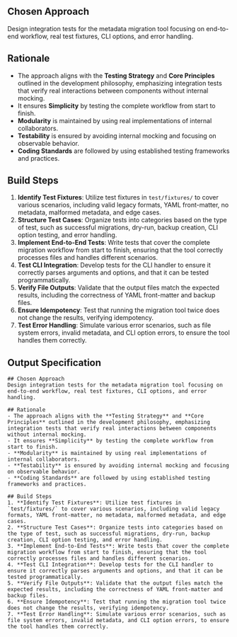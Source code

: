 ## Chosen Approach

Design integration tests for the metadata migration tool focusing on end-to-end workflow, real test fixtures, CLI options, and error handling.

## Rationale
- The approach aligns with the **Testing Strategy** and **Core Principles** outlined in the development philosophy, emphasizing integration tests that verify real interactions between components without internal mocking.
- It ensures **Simplicity** by testing the complete workflow from start to finish.
- **Modularity** is maintained by using real implementations of internal collaborators.
- **Testability** is ensured by avoiding internal mocking and focusing on observable behavior.
- **Coding Standards** are followed by using established testing frameworks and practices.

## Build Steps
1. **Identify Test Fixtures**: Utilize test fixtures in `test/fixtures/` to cover various scenarios, including valid legacy formats, YAML front-matter, no metadata, malformed metadata, and edge cases.
2. **Structure Test Cases**: Organize tests into categories based on the type of test, such as successful migrations, dry-run, backup creation, CLI option testing, and error handling.
3. **Implement End-to-End Tests**: Write tests that cover the complete migration workflow from start to finish, ensuring that the tool correctly processes files and handles different scenarios.
4. **Test CLI Integration**: Develop tests for the CLI handler to ensure it correctly parses arguments and options, and that it can be tested programmatically.
5. **Verify File Outputs**: Validate that the output files match the expected results, including the correctness of YAML front-matter and backup files.
6. **Ensure Idempotency**: Test that running the migration tool twice does not change the results, verifying idempotency.
7. **Test Error Handling**: Simulate various error scenarios, such as file system errors, invalid metadata, and CLI option errors, to ensure the tool handles them correctly.

## Output Specification
```
## Chosen Approach
Design integration tests for the metadata migration tool focusing on end-to-end workflow, real test fixtures, CLI options, and error handling.

## Rationale
- The approach aligns with the **Testing Strategy** and **Core Principles** outlined in the development philosophy, emphasizing integration tests that verify real interactions between components without internal mocking.
- It ensures **Simplicity** by testing the complete workflow from start to finish.
- **Modularity** is maintained by using real implementations of internal collaborators.
- **Testability** is ensured by avoiding internal mocking and focusing on observable behavior.
- **Coding Standards** are followed by using established testing frameworks and practices.

## Build Steps
1. **Identify Test Fixtures**: Utilize test fixtures in `test/fixtures/` to cover various scenarios, including valid legacy formats, YAML front-matter, no metadata, malformed metadata, and edge cases.
2. **Structure Test Cases**: Organize tests into categories based on the type of test, such as successful migrations, dry-run, backup creation, CLI option testing, and error handling.
3. **Implement End-to-End Tests**: Write tests that cover the complete migration workflow from start to finish, ensuring that the tool correctly processes files and handles different scenarios.
4. **Test CLI Integration**: Develop tests for the CLI handler to ensure it correctly parses arguments and options, and that it can be tested programmatically.
5. **Verify File Outputs**: Validate that the output files match the expected results, including the correctness of YAML front-matter and backup files.
6. **Ensure Idempotency**: Test that running the migration tool twice does not change the results, verifying idempotency.
7. **Test Error Handling**: Simulate various error scenarios, such as file system errors, invalid metadata, and CLI option errors, to ensure the tool handles them correctly.
```
